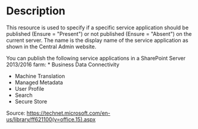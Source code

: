 ﻿# Description

This resource is used to specify if a specific service application should be
published (Ensure = "Present") or not published (Ensure = "Absent") on the
current server. The name is the display name of the service application as
shown in the Central Admin website.

You can publish the following service applications in a SharePoint Server
2013/2016 farm:  * Business Data Connectivity
 * Machine Translation
 * Managed Metadata
 * User Profile
 * Search
 * Secure Store

Source: https://technet.microsoft.com/en-us/library/ff621100(v=office.15).aspx
